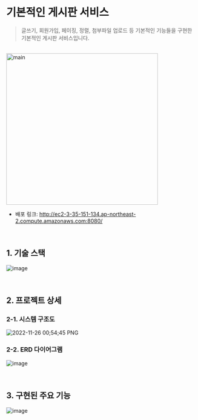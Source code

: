 # 기본적인 게시판 서비스
> 글쓰기, 회원가입, 페이징, 정렬, 첨부파일 업로드 등 기본적인 기능들을 구현한 기본적인 게시판 서비스입니다. 

<br>

<img alt="main" src="https://user-images.githubusercontent.com/74748851/197431094-22694ebc-9879-47c4-92c4-ba82741ba650.PNG" height="400"/>

- 배포 링크: http://ec2-3-35-151-134.ap-northeast-2.compute.amazonaws.com:8080/
<br>

## 1. 기술 스택
![image](https://user-images.githubusercontent.com/74748851/200000775-32f27669-e67a-42d7-810b-2848f81bc6cd.png)

<br>

## 2. 프로젝트 상세
### 2-1. 시스템 구조도
![2022-11-26 00;54;45 PNG](https://user-images.githubusercontent.com/74748851/204189026-ea94b8b1-5c7c-4139-92b8-6c4e19dc0ec9.png)

### 2-2. ERD 다이어그램
![image](https://user-images.githubusercontent.com/74748851/197431383-2e1e26ba-38bd-4023-8a50-2eb1c9998b69.png)

<br>

## 3. 구현된 주요 기능
![image](https://user-images.githubusercontent.com/74748851/200000876-7e7ccb6f-21b1-4424-801e-dc68828f22b9.png)
